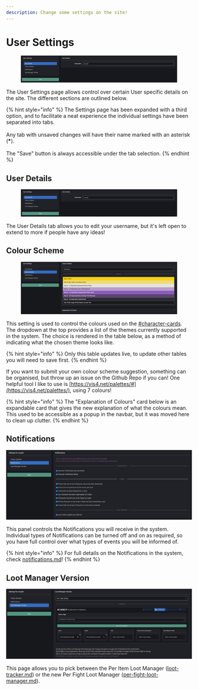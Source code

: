 ```yaml
---
description: Change some settings on the site!
---
```


# User Settings

<figure><img src=".gitbook/assets/image (47).png" alt=""><figcaption></figcaption></figure>

The User Settings page allows control over certain User specific details on the site. The different sections are outlined below.

{% hint style="info" %}
The Settings page has been expanded with a third option, and to facilitate a neat experience the individual settings have been separated into tabs.\
\
Any tab with unsaved changes will have their name marked with an asterisk (**\***).\
\
The "Save" button is always accessible under the tab selection.
{% endhint %}

## User Details

<figure><img src=".gitbook/assets/image (48).png" alt=""><figcaption></figcaption></figure>

The User Details tab allows you to edit your username, but it's left open to extend to more if people have any ideas!

## Colour Scheme

<figure><img src=".gitbook/assets/image.png" alt=""><figcaption></figcaption></figure>

This setting is used to control the colours used on the [#character-cards](teams/team-overview.md#character-cards "mention"). The dropdown at the top provides a list of the themes currently supported in the system. The choice is rendered in the table below, as a method of indicating what the chosen theme looks like.

{% hint style="info" %}
Only this table updates live, to update other tables you will need to save first.
{% endhint %}

If you want to submit your own colour scheme suggestion, something can be organised, but throw up an issue on the Github Repo if you can! One helpful tool I like to use is [https://vis4.net/palettes/#](https://vis4.net/palettes/), using 7 colours!

{% hint style="info" %}
The "Explanation of Colours" card below is an expandable card that gives the new explanation of what the colours mean. This used to be accessible as a popup in the navbar, but it was moved here to clean up clutter.
{% endhint %}

## Notifications

![](<.gitbook/assets/image (45).png>)

This panel controls the Notifications you will receive in the system. Individual types of Notifications can be turned off and on as required, so you have full control over what types of events you will be informed of.

{% hint style="info" %}
For full details on the Notifications in the system, check [notifications.md](notifications.md "mention")!
{% endhint %}

## Loot Manager Version

![](<.gitbook/assets/image (46).png>)

This page allows you to pick between the Per Item Loot Manager ([loot-tracker.md](teams/loot-tracker.md "mention")) or the new Per Fight Loot Manager ([per-fight-loot-manager.md](teams/per-fight-loot-manager.md "mention")).&#x20;
